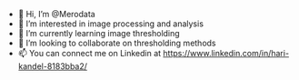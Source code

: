 - 👋 Hi, I’m @Merodata
- 👀 I’m interested in image processing and analysis
- 🌱 I’m currently learning image thresholding
- 💞️ I’m looking to collaborate on thresholding methods
- 📫 You can connect me on Linkedin at https://www.linkedin.com/in/hari-kandel-8183bba2/

<!---
Merodata/Merodata is a ✨ special ✨ repository because its `README.md` (this file) appears on your GitHub profile.
You can click the Preview link to take a look at your changes.
--->
